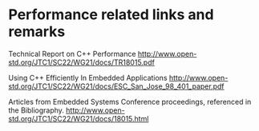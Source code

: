 # Performance related links and remarks

Technical Report on C++ Performance
http://www.open-std.org/JTC1/SC22/WG21/docs/TR18015.pdf

Using C++ Efficiently In Embedded Applications
http://www.open-std.org/JTC1/SC22/WG21/docs/ESC_San_Jose_98_401_paper.pdf

Articles from Embedded Systems Conference proceedings, referenced in the Bibliography.
http://www.open-std.org/JTC1/SC22/WG21/docs/18015.html



